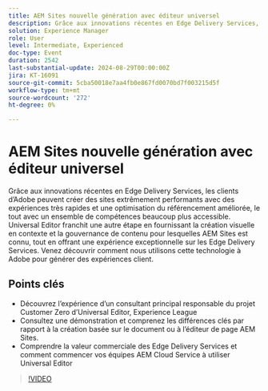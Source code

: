 ```yaml
---
title: AEM Sites nouvelle génération avec éditeur universel
description: Grâce aux innovations récentes en Edge Delivery Services, les clients d’Adobe peuvent créer des sites extrêmement performants avec des expériences très rapides et une optimisation du référencement améliorée, le tout avec un ensemble de compétences beaucoup plus accessible. Universal Editor franchit une autre étape en fournissant la création visuelle en contexte et la gouvernance de contenu pour lesquelles AEM Sites est connu, tout en offrant une expérience exceptionnelle sur les Edge Delivery Services. Venez découvrir comment nous utilisons cette technologie à Adobe pour générer des expériences client. Découvrez l’expérience d’un consultant principal qui a dirigé le projet Customer Zero d’Universal Editor. Experience League Consultez une démonstration et comprenez les différences clés par rapport à la création basée sur les documents ou à l’éditeur de page AEM Sites Comprenez la valeur commerciale des Edge Delivery Services et comment commencer vos équipes AEM Cloud Service avec Universal Editor maintenant.
solution: Experience Manager
role: User
level: Intermediate, Experienced
doc-type: Event
duration: 2542
last-substantial-update: 2024-08-29T00:00:00Z
jira: KT-16091
source-git-commit: 5cba50018e7aa4fb0e867fd0070bd7f003215d5f
workflow-type: tm+mt
source-wordcount: '272'
ht-degree: 0%

---
```



# AEM Sites nouvelle génération avec éditeur universel

Grâce aux innovations récentes en Edge Delivery Services, les clients d’Adobe peuvent créer des sites extrêmement performants avec des expériences très rapides et une optimisation du référencement améliorée, le tout avec un ensemble de compétences beaucoup plus accessible. Universal Editor franchit une autre étape en fournissant la création visuelle en contexte et la gouvernance de contenu pour lesquelles AEM Sites est connu, tout en offrant une expérience exceptionnelle sur les Edge Delivery Services. Venez découvrir comment nous utilisons cette technologie à Adobe pour générer des expériences client.

## Points clés

* Découvrez l’expérience d’un consultant principal responsable du projet Customer Zero d’Universal Editor, Experience League
* Consultez une démonstration et comprenez les différences clés par rapport à la création basée sur le document ou à l’éditeur de page AEM Sites.
* Comprendre la valeur commerciale des Edge Delivery Services et comment commencer vos équipes AEM Cloud Service à utiliser Universal Editor

>[!VIDEO](https://video.tv.adobe.com/v/3433164/?learn=on)
